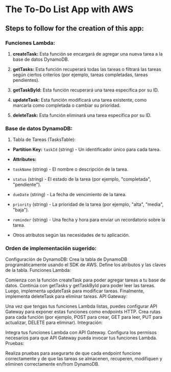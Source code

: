 # The To-Do List App with AWS 

## Steps to follow for the creation of this app: 

### Funciones Lambda:

1. __createTask:__ Esta función se encargará de agregar una nueva tarea a la base de datos DynamoDB.

2. __getTasks:__ Esta función recuperará todas las tareas o filtrará las tareas según ciertos criterios (por ejemplo, tareas completadas, tareas pendientes).

3. __getTaskById:__ Esta función recuperará una tarea específica por su ID.

4. __updateTask:__ Esta función modificará una tarea existente, como marcarla como completada o cambiar su prioridad.

5. __deleteTask:__ Esta función eliminará una tarea específica por su ID.


### Base de datos DynamoDB:

1. Tabla de Tareas (TasksTable):

* __Partition Key:__ `taskId` (string) - Un identificador único para cada tarea.

* __Attributes:__

* `taskName` (string) - El nombre o descripción de la tarea.
* `status` (string) - El estado de la tarea (por ejemplo, "completada", "pendiente").
* `dueDate` (string) - La fecha de vencimiento de la tarea.
* `priority` (string) - La prioridad de la tarea (por ejemplo, "alta", "media", "baja").
* `reminder` (string) - Una fecha y hora para enviar un recordatorio sobre la tarea.
* Otros atributos según las necesidades de tu aplicación.

### Orden de implementación sugerido:

Configuración de DynamoDB:
Crea la tabla de DynamoDB programáticamente usando el SDK de AWS.
Define los atributos y las claves de la tabla.
Funciones Lambda:

Comienza con la función createTask para poder agregar tareas a tu base de datos.
Continúa con getTasks y getTaskById para poder leer las tareas.
Luego, implementa updateTask para modificar tareas.
Finalmente, implementa deleteTask para eliminar tareas.
API Gateway:

Una vez que tengas tus funciones Lambda listas, puedes configurar API Gateway para exponer estas funciones como endpoints HTTP.
Crea rutas para cada función (por ejemplo, POST para crear, GET para leer, PUT para actualizar, DELETE para eliminar).
Integración:

Integra tus funciones Lambda con API Gateway.
Configura los permisos necesarios para que API Gateway pueda invocar tus funciones Lambda.
Pruebas:

Realiza pruebas para asegurarte de que cada endpoint funcione correctamente y de que las tareas se almacenen, recuperen, modifiquen y eliminen correctamente en/from DynamoDB.